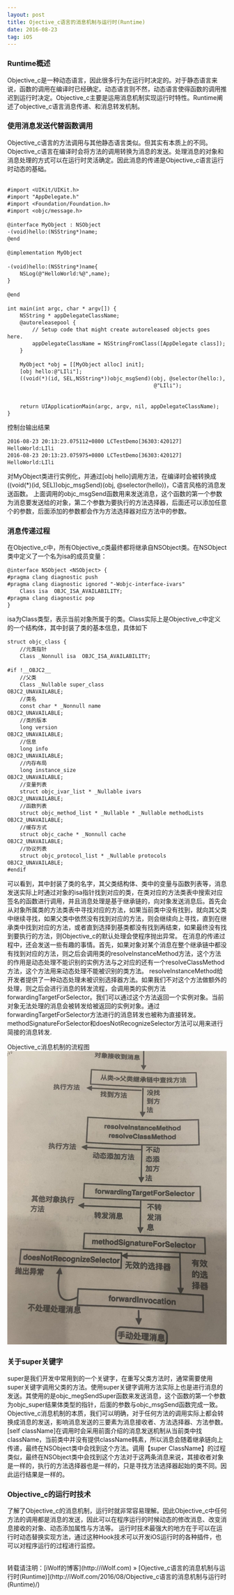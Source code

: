 ```yaml
---
layout: post
title: Ojective_c语言的消息机制与运行时(Runtime)
date: 2016-08-23
tag: iOS
---
```

### Runtime概述

Objective_c是一种动态语言，因此很多行为在运行时决定的。对于静态语言来说，函数的调用在编译时已经确定。动态语言则不然，动态语言使得函数的调用推迟到运行时决定。Objective_c主要是运用消息机制实现运行时特性。Runtime阐述了objective_c语言消息传递、和消息转发机制。

### 使用消息发送代替函数调用

Objective_c语言的方法调用与其他静态语言类似。但其实有本质上的不同。Objective_c语言在编译时会将方法的调用转换为消息的发送。处理消息的对象和消息处理的方式可以在运行时灵活确定。因此消息的传递是Objective_c语言运行时动态的基础。

```

#import <UIKit/UIKit.h>
#import "AppDelegate.h"
#import <Foundation/Foundation.h>
#import <objc/message.h>

@interface MyObject : NSObject
-(void)hello:(NSString*)name;
@end

@implementation MyObject

-(void)hello:(NSString*)name{
    NSLog(@"HelloWorld:%@",name);
}

@end

int main(int argc, char * argv[]) {
    NSString * appDelegateClassName;
    @autoreleasepool {
        // Setup code that might create autoreleased objects goes here.
        appDelegateClassName = NSStringFromClass([AppDelegate class]);
    }
    
    MyObject *obj = [[MyObject alloc] init];
    [obj hello:@"LIli"];
    ((void(*)(id, SEL,NSString*))objc_msgSend)(obj, @selector(hello:),
                                               @"LIli");
    
    
    return UIApplicationMain(argc, argv, nil, appDelegateClassName);
}

```

控制台输出结果

```
2016-08-23 20:13:23.075112+0800 LCTestDemo[36303:420127] HelloWorld:LIli
2016-08-23 20:13:23.075975+0800 LCTestDemo[36303:420127] HelloWorld:LIli

```

对MyObject类进行实例化，并通过[obj hello]调用方法，在编译时会被转换成((void(*)(id, SEL))objc_msgSend)(obj, @selector(hello))，C语言风格的消息发送函数。
上面调用的objc_msgSend函数用来发送消息，这个函数的第一个参数为消息要发送给的对象，第二个参数为要执行的方法选择器，后面还可以添加任意个的参数，后面添加的参数都会作为方法选择器对应方法中的参数。
### 消息传递过程
在Objective_c中，所有Objective_c类最终都将继承自NSObject类。在NSObject类中定义了一个名为isa的成员变量：

```
@interface NSObject <NSObject> {
#pragma clang diagnostic push
#pragma clang diagnostic ignored "-Wobjc-interface-ivars"
    Class isa  OBJC_ISA_AVAILABILITY;
#pragma clang diagnostic pop
}
```

isa为Class类型，表示当前对象所属于的类。Class实际上是Objective_c中定义的一个结构体，其中封装了类的基本信息，具体如下

```
struct objc_class {
	//元类指针
    Class _Nonnull isa  OBJC_ISA_AVAILABILITY;

#if !__OBJC2__
	//父类
    Class _Nullable super_class                              OBJC2_UNAVAILABLE;
    //类名
    const char * _Nonnull name                               OBJC2_UNAVAILABLE;
    //类的版本
    long version                                             OBJC2_UNAVAILABLE;
    //信息
    long info                                                OBJC2_UNAVAILABLE;
    //内存布局
    long instance_size                                       OBJC2_UNAVAILABLE;
    //变量列表
    struct objc_ivar_list * _Nullable ivars                  OBJC2_UNAVAILABLE;
    //函数列表
    struct objc_method_list * _Nullable * _Nullable methodLists                    OBJC2_UNAVAILABLE;
    //缓存方式
    struct objc_cache * _Nonnull cache                       OBJC2_UNAVAILABLE;
    //协议列表
    struct objc_protocol_list * _Nullable protocols          OBJC2_UNAVAILABLE;
#endif

```
可以看到，其中封装了类的名字，其父类结构体、类中的变量与函数列表等，消息发送实际上时通过对象的isa指针找到对应的类，在类对应的方法类表中搜索对应签名的函数进行调用，并且消息处理是基于继承链的，向对象发送消息后。首先会从对象所属类的方法类表中寻找对应的方法，如果当前类中没有找到，就向其父类中继续寻找，如果父类中依然没有找到对应的方法，则会继续向上寻找，直到在继承类中找到对应的方法，或者直到选择到基类都没有找到再结束，如果最终没有找到要执行的方法，则Objective_c的默认处理会使程序抛出异常。
在消息的传递过程中，还会发送一些有趣的事情。首先，如果对象对某个消息在整个继承链中都没有找到对应的方法，则之后会调用类的resolveInstanceMethod方法，这个方法的作用是动态处理不能识别的实例方法与之对应的还有一个resolveClassMethod方法，这个方法用来动态处理不能被识别的类方法。
resolveInstanceMethod给开发者提供了一种动态处理未被识别选择器方法。如果我们不对这个方法做额外的处理，则之后会进行消息的转发流程，会调用类的实例方法forwardingTargetForSelector。我们可以通过这个方法返回一个实例对象。当前对象无法处理的消息会被转发给被返回的实例对象。通过forwardingTargetForSelector方法进行的消息转发也被称为直接转发。methodSignatureForSelector和doesNotRecognizeSelector方法可以用来进行简接的消息转发.

Objective_c消息机制的流程图
<img src="/images/posts/Runtime/Runtime.jpeg" > 

### 关于super关键字

super是我们开发中常用到的一个关键字，在重写父类方法时，通常需要使用super关键字调用父类的方法。使用super关键字调用方法实际上也是进行消息的发送。其使用的是objc_megSendSuper函数来发送消息，这个函数的第一个参数为objc_super结果体类型的指针，后面的参数与objc_msgSend函数完成一致。
Objective_c消息机制的本质，我们可以明确，对于任何方法的调用实际上都会转换成消息的发送，影响消息发送的三要素为消息接收者、方法选择器、方法参数。
[self className]在调用时会采用前面介绍的消息发送机制从当前类中找className，当前类中并没有提供className韩素，所以消息会随着继承链向上传递，最终在NSObject类中会找到这个方法。调用【super ClassName】的过程类似，最终在NSObject类中会找到这个方法对于这两条消息来说，其接收者对象是一样的，执行的方法选择器也是一样的，只是寻找方法选择器起始的类不同。因此运行结果是一样的。

### Objective_c的运行时技术
了解了Objective_c的消息机制，运行时就非常容易理解。因此Objective_c中任何方法的调用都是消息的发送，因此可以在程序运行的时候动态的修改消息、改变消息接收的对象、动态添加属性与方法等。 运行时技术最强大的地方在于可以在运行时动态替换实现方法，通过这种Hook技术可以开发iOS运行时的各种插件，也可以对程序运行的过程进行监控。


<br>
转载请注明：[iWolf的博客](http://iWolf.com) » [Ojective_c语言的消息机制与运行时(Runtime)](http://iWolf.com/2016/08/Objective_c语言的消息机制与运行时(Runtime)/)  